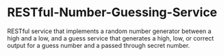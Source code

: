 # RESTful-Number-Guessing-Service
RESTful service that implements a random number generator between a high and a low, and a guess service that generates a high, low, or correct output for a guess number and a passed through secret number. 
